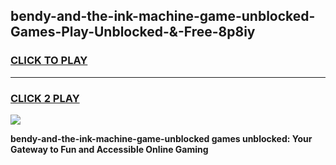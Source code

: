 
## bendy-and-the-ink-machine-game-unblocked-Games-Play-Unblocked-&-Free-8p8iy
<h3>
<a href="https://premium76.site?title=bendy-and-the-ink-machine-game-unblocked&ref=24A">CLICK TO PLAY</a></h3>
<hr>

<h3>
<a href="https://premium76.site?title=bendy-and-the-ink-machine-game-unblocked&ref=24A">CLICK 2 PLAY</a>
  
</h3>

<a href="https://premium76.site?title=bendy-and-the-ink-machine-game-unblocked&ref=24A"><img src="https://clearcache.store/games.png"></a>


**bendy-and-the-ink-machine-game-unblocked games unblocked: Your Gateway to Fun and Accessible Online Gaming**
